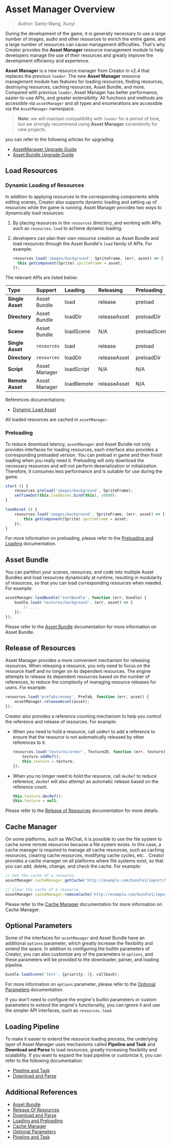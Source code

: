 # Asset Manager Overview

> Author: Santy-Wang, Xunyi

During the development of the game, it is generally necessary to use a large number of images, audio and other resources to enrich the entire game, and a large number of resources can cause management difficulties. That's why Creator provides the **Asset Manager** resource management module to help developers manage the use of their resources and greatly improve the development efficiency and experience.

**Asset Manager** is a new resource manager from Creator in v2.4 that replaces the previous `loader`. The new **Asset Manager** resource management module has features for loading resources, finding resources, destroying resources, caching resources, Asset Bundle, and more. Compared with previous `loader`, Asset Manager has better performance, easier-to-use APIs, and greater extensibility. All functions and methods are accessible via `assetManager` and all types and enumerations are accessible via the `AssetManager` namespace.

> **Note**: we will maintain compatibility with `loader` for a period of time, but we strongly recommend using **Asset Manager** consistently for new projects.

you can refer to the following articles for upgrading:
- [AssetManager Upgrade Guide](asset-manager-upgrade-guide.md)
- [Asset Bundle Upgrade Guide](subpackage-upgrade-guide.md)

## Load Resources

### Dynamic Loading of Resources

In addition to applying resources to the corresponding components while editing scenes, Creator also supports dynamic loading and setting up of resources while the game is running. Asset Manager provides two ways to dynamically load resources:

1. By placing resources in the `resources` directory, and working with APIs such as `resources.load` to achieve dynamic loading.
2. developers can plan their own resource creation as Asset Bundle and load resources through the Asset Bundle's `load` family of APIs. For example:

    ```typescript
    resources.load('images/background', SpriteFrame, (err, asset) => {
      this.getComponent(Sprite).spriteFrame = asset;
    });
    ```

The relevant APIs are listed below:

| Type | Support | Loading | Releasing | Preloading | Querying | Search |
| :-- | :-- | :-- | :-- | :-- | :-- |:-- |
| **Single Asset** | Asset Bundle   | load       | release      | preload      | get | getInfoWithPath |
| **Directory**    | Asset Bundle   | loadDir    | releaseAsset | preloadDir   | N/A | getDirWithPath  |
| **Scene**        | Asset Bundle   | loadScene  | N/A          | preloadScene | N/A | getSceneInfo    |
| **Single Asset** | `resources` | load       | release      | preload      | get | getInfoWithPath |
| **Directory**    | `resources` | loadDir    | releaseAsset | preloadDir   | N/A | getDirWithPath  |
| **Script**       | Asset Manager  | loadScript | N/A          | N/A          | N/A | N/A             |
| **Remote Asset** | Asset Manager  | loadRemote | releaseAsset | N/A          | N/A | N/A             |

References documentations:

- [Dynamic Load Asset](dynamic-load-resources.md)

All loaded resources are cached in `assetManager`.

### Preloading

To reduce download latency, `assetManager` and Asset Bundle not only provides interfaces for loading resources, each interface also provides a corresponding preloaded version. You can preload in game and then finish loading when you really need it. Preloading will only download the necessary resources and will not perform deserialization or initialization. Therefore, it consumes less performance and is suitable for use during the game.

```typescript
start () {
    resources.preload('images/background', SpriteFrame);
    setTimeOut(this.loadAsset.bind(this), 10000);
}

loadAsset () {
    resources.load('images/background', SpriteFrame, (err, asset) => {
        this.getComponent(Sprite).spriteFrame = asset;
    });
}
```

For more information on preloading, please refer to the [Preloading and Loading](preload-load.md) documentation.

## Asset Bundle

You can partition your scenes, resources, and code into multiple Asset Bundles and load resources dynamically at runtime, resulting in modularity of resources, so that you can load corresponding resources when needed. For example:

```typescript
assetManager.loadBundle('testBundle', function (err, bundle) {
    bundle.load('textures/background', (err, asset) => {
        // ...
    });
});
```

Please refer to the [Asset Bundle](bundle.md) documentation for more information on Asset Bundle.

## Release of Resources

Asset Manager provides a more convenient mechanism for releasing resources. When releasing a resource, you only need to focus on the resource itself and no longer on its dependent resources. The engine attempts to release its dependent resources based on the number of references, to reduce the complexity of managing resource releases for users. For example:

```typescript
resources.load('prefabs/enemy', Prefab, function (err, asset) {
    assetManager.releaseAsset(asset);
});
```

Creator also provides a reference counting mechanism to help you control the reference and release of resources. For example:

- When you need to hold a resource, call `addRef` to add a reference to ensure that the resource is not automatically released by other references to it.

  ```typescript
  resources.load('textures/armor', Texture2D, function (err, texture) {
      texture.addRef();
      this.texture = texture;
  });
  ```

- When you no longer need to hold the resource, call `decRef` to reduce reference, `decRef` will also attempt an automatic release based on the reference count.

  ```typescript
  this.texture.decRef();
  this.texture = null;
  ```

Please refer to the [Release of Resources](release-manager.md) documentation for more details.

## Cache Manager

On some platforms, such as WeChat, it is possible to use the file system to cache some remote resources because a file system exists. In this case, a cache manager is required to manage all cache resources, such as caching resources, clearing cache resources, modifying cache cycles, etc. . Creator provides a cache manager on all platforms where file systems exist, so that you can add, delete, change, and check the cache. For example:

```typescript
// Get the cache of a resource.
assetManager.cacheManager.getCache('http://example.com/bundle1/import/9a/9aswe123-dsqw-12xe-123xqawe12.json');

// Clear the cache of a resource.
assetManager.cacheManager.removeCache('http://example.com/bundle1/import/9a/9aswe123-dsqw-12xe-123xqawe12.json');
```

Please refer to the [Cache Manager](cache-manager.md) documentation for more information on Cache Manager.

## Optional Parameters

Some of the interfaces for `assetManager` and Asset Bundle have an additional `options` parameter, which greatly increase the flexibility and extend the space. In addition to configuring the builtin parameters of Creator, you can also customize any of the parameters in `options`, and these parameters will be provided to the downloader, parser, and loading pipeline.

```typescript
bundle.loadScene('test', {priority: 3}, callback);
```

For more information on `options` parameter, please refer to the [Optional Parameters](options.md) documentation.

If you don't need to configure the engine's builtin parameters or custom parameters to extend the engine's functionality, you can ignore it and use the simpler API interfaces, such as `resources.load`.

## Loading Pipeline

To make it easier to extend the resource loading process, the underlying layer of Asset Manager uses mechanisms called **Pipeline and Task** and **Download and Parse** to load resources, greatly increasing flexibility and scalability. If you want to expand the load pipeline or customize it, you can refer to the following documentation:

- [Pipeline and Task](pipeline-task.md)
- [Download and Parse](downloader-parser.md)

## Additional References

- [Asset Bundle](bundle.md)
- [Release Of Resources](release-manager.md)
- [Download and Parse](downloader-parser.md)
- [Loading and Preloading](preload-load.md)
- [Cache Manager](cache-manager.md)
- [Optional Parameters](options.md)
- [Pipeline and Task](pipeline-task.md)
